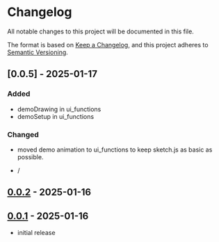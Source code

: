 # Changelog

All notable changes to this project will be documented in this file.

The format is based on [Keep a Changelog],
and this project adheres to [Semantic Versioning].

## [0.0.5] - 2025-01-17

### Added

- demoDrawing in ui_functions
- demoSetup in ui_functions

### Changed

- moved demo animation to ui_functions to keep sketch.js as basic as possible.

- /

## [0.0.2] - 2025-01-16

## [0.0.1] - 2025-01-16

- initial release

<!-- Links -->
[keep a changelog]: https://keepachangelog.com/en/1.0.0/
[semantic versioning]: https://semver.org/spec/v2.0.0.html

<!-- Versions -->
[unreleased]: https://github.com/rbottura/p5-init/compare/v0.0.2...HEAD
[0.0.2]: https://github.com/rbottura/p5-init/compare/v0.0.1...v0.0.2
[0.0.1]: https://github.com/rbottura/p5-init/releases/tag/v0.0.1

